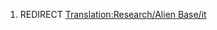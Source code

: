 1.  REDIRECT [Translation:Research/Alien
    Base/it](Translation:Research/Alien_Base/it "wikilink")